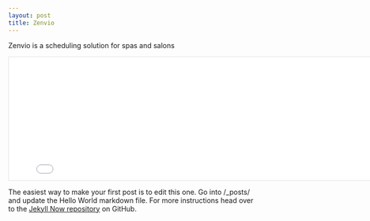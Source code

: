 ```yaml
---
layout: post
title: Zenvio
---
```


Zenvio is a scheduling solution for spas and salons

<iframe style="border: 1px solid rgba(0, 0, 0, 0.1);" width="800" height="250" src="{{site.haveit}}" allowfullscreen></iframe>

The easiest way to make your first post is to edit this one. Go into /_posts/ and update the Hello World markdown file. For more instructions head over to the [Jekyll Now repository](https://github.com/barryclark/jekyll-now) on GitHub.